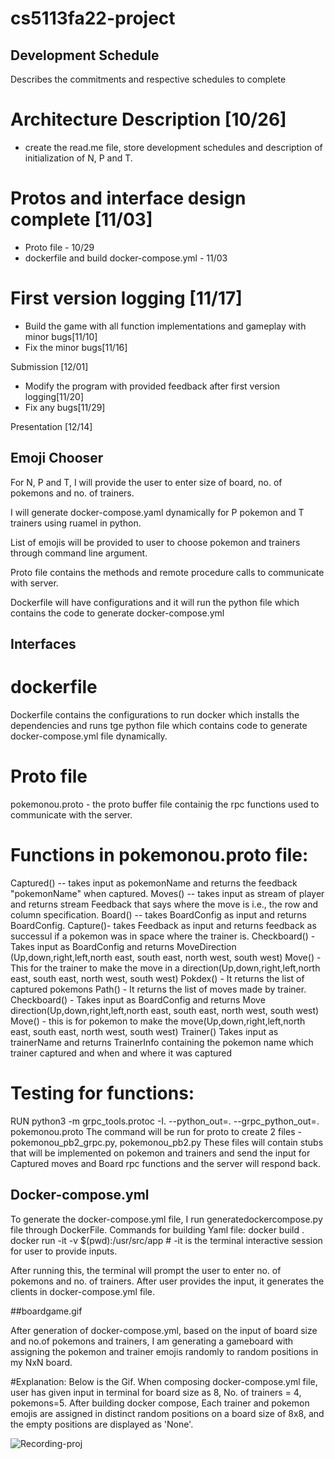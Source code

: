 # cs5113fa22-project

## Development Schedule

Describes the commitments and respective schedules to complete

# Architecture Description [10/26] 

- create the read.me file, store development schedules and description of initialization of N, P and T.

# Protos and interface design complete [11/03]  

- Proto file - 10/29
- dockerfile and build docker-compose.yml - 11/03

# First version logging [11/17] 

- Build the game with all function implementations and gameplay with minor bugs[11/10]
- Fix the minor bugs[11/16]

Submission [12/01]

- Modify the program with provided feedback after first version logging[11/20]
- Fix any bugs[11/29] 

Presentation [12/14]

## Emoji Chooser 


For N, P and T, I will provide the user to enter size of board, no. of pokemons and no. of trainers.

I will generate docker-compose.yaml dynamically for P pokemon and T trainers using ruamel in python.

List of emojis will be provided to user to choose pokemon and trainers through command line argument.

Proto file contains the methods and remote procedure calls to communicate with server.

Dockerfile will have configurations and it will run the python file which contains the code to generate docker-compose.yml

##  Interfaces

# dockerfile

Dockerfile contains the configurations to run docker which installs the dependencies and runs tge python file which contains code to generate docker-compose.yml file dynamically.

# Proto file

pokemonou.proto - the proto buffer file containig the rpc functions used to communicate with the server.

# Functions in pokemonou.proto file:
Captured() --  takes input as pokemonName and returns the feedback "pokemonName" when captured.
Moves() --  takes input as stream of player and returns stream Feedback that says where the move is i.e., the row and column specification.
Board() -- takes BoardConfig as input and returns BoardConfig.
Capture()- takes Feedback as input and returns feedback as successul if a pokemon was in space where the trainer is.
Checkboard() - Takes input as BoardConfig and returns MoveDirection (Up,down,right,left,north east, south east, north west, south west)
Move() - This for the trainer to make the move in a direction(Up,down,right,left,north east, south east, north west, south west)
Pokdex() - It returns the list of captured pokemons
Path() - It returns the list of moves made by trainer.
Checkboard() - Takes input as BoardConfig and returns Move direction(Up,down,right,left,north east, south east, north west, south west)
Move() - this is for pokemon to make the move(Up,down,right,left,north east, south east, north west, south west)
Trainer() Takes input as trainerName and returns TrainerInfo containing the pokemon name which trainer captured and when and where it was captured


# Testing for functions:
RUN python3 -m grpc_tools.protoc -I. --python_out=. --grpc_python_out=. pokemonou.proto 
The command will be run for proto to create 2 files - pokemonou_pb2_grpc.py, pokemonou_pb2.py
These files will contain stubs that will be implemented on pokemon and trainers and send the input for Captured moves and Board rpc functions and the server will respond back.


## Docker-compose.yml

To generate the docker-compose.yml file, I run generatedockercompose.py file through DockerFile.
Commands for building Yaml file:
docker build .
docker run -it -v $(pwd):/usr/src/app <imageid>          # -it is the terminal interactive session for user to provide inputs.

After running this, the terminal will prompt the user to enter no. of pokemons and no. of trainers. After user provides the input, it generates the clients in docker-compose.yml file.

##boardgame.gif

After generation of docker-compose.yml, based on the input of board size and no.of pokemons and trainers, I am generating a gameboard with assigning the pokemon and trainer emojis randomly to random positions in my NxN board.
  
#Explanation: Below is the Gif. When composing docker-compose.yml file, user has given input in terminal for board size as 8,  No. of trainers = 4, pokemons=5. After building docker compose, Each trainer and pokemon emojis are assigned in distinct random positions on a board size of 8x8, and the empty positions are displayed as 'None'. 

![Recording-proj](https://user-images.githubusercontent.com/114453047/202621362-55886aa2-b784-4167-b298-cb03890fef08.gif)




